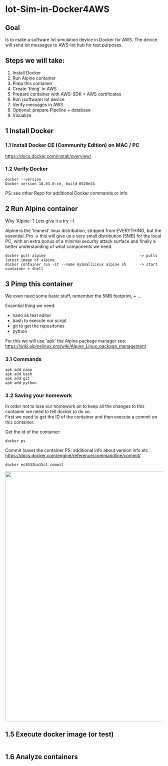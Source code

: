 # Iot-Sim-in-Docker4AWS

## Goal
Is to make a software Iot simulation device in Docker for AWS.
The device will send Iot messages to AWS-Iot hub for test purposes.

## Steps we will take:

1. Install Docker
2. Run Alpine container
3. Pimp this container
4. Create 'thing' in AWS
5. Prepare container with AWS-SDK + AWS certificates
6. Run (software) Iot device
7. Verify messages in AWS
8. Optional: prepare Pipeline + database
8. Visualize

## 1 Install Docker
### 1.1 Install Docker CE (Community Edition) on MAC / PC

https://docs.docker.com/install/overview/

### 1.2 Verify Docker
```
docker --version
Docker version 18.03.0-ce, build 0520e24
```
PS: see other Repo for additional Docker commands or info

## 2 Run Alpine container
Why 'Alpine' ?
Lets give it a try :-)

Alpine is the 'leanest' linux distribution, stripped from EVERYTHING, but the essential.
Pro -> this will give us a very small distribution (5MB) for the local PC, with an extra bonus of a minimal security attack surface and finally a better understanding of what components we need.

```
docker pull alpine                                          -> pulls latest image of alpine
docker container run -it --name mySmallLinux alpine sh      -> start container + shell
```
## 3 Pimp this container
We even need some basic stuff, remember the 5MB footprint, + ...

Essential thing we need:
- nano as text editor
- bash to execute our script
- git to get the repositories
- python

For this we will use 'apk' the Alpine package manager
see: https://wiki.alpinelinux.org/wiki/Alpine_Linux_package_management

### 3.1 Commands  

```
apk add nano
apk add bash
apk add git
apk add python

```
### 3.2 Saving your homework

In order not to lose our homework an to keep all the changes to this container we need to tell docker to do so.  
First we need to get the ID of the container and then execute a commit on this container.

Get the id of the container:
```
docker ps
```

Commit (save) the container
PS: additional info about version info etc :
https://docs.docker.com/engine/reference/commandline/commit/

```
docker ec8532ba15c1 commit
```

<img src="images/Docker_commit" width="800px" >

## 1.5 Execute docker image (or test)
```

```
## 1.6 Analyze containers
```


```
